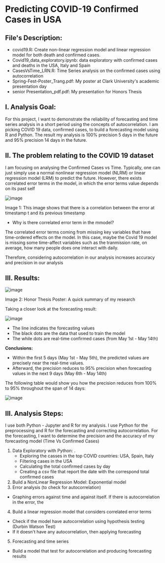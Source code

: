 # Predicting COVID-19 Confirmed Cases in USA 
## File's Description: 
- covid19.R: Create non-linear regression model and linear regression model for both death and confirmed cases. 
- Covid19_data_exploratory.ipynb: data exploratory with confirmed cases and deaths in the USA, Italy and Spain
- CasesVsTime_LRN.R: Time Series analysis on the confirmed cases using autocorrelation
- Spring-Fest-Poster_Trang.pdf: My poster at Clark University's academic presentation day 
- senior Presentation_pdf.pdf: My presentation for Honors Thesis

## I. Analysis Goal: 
For this project, I want to demonstrate the reliability of forecasting and time series analysis in a short period using the concepts of autocorrelation. I am picking COVID 19 data, confirmed cases, to build a forecasting model using R and Python. The result my analysis is 100% precision 5 days in the future and 95% precision 14 days in the future. 

## II. The problem relating to the COVID 19 dataset 
I am focusing on analysing the Confirmed Cases vs Time. Typically, one can just simply use a normal nonlinear regression model (NLRM) or linear regression model (LRM) to predict the future. However, there exists correlated error terms in the model, in which the error terms value depends on its past self 

![image](https://user-images.githubusercontent.com/60806068/88416221-d6807300-cdad-11ea-8400-44cea8604ab9.png)

Image 1: This image shows that there is a correlation between the error at timestamp t and its previous timestamp 

- Why is there correlated error term in the mmodel? 
<p>The correlated error terms coming from missing key variables that have time-ordered effects on the model. In this case, maybe the Covid 19 model is missing some time-affect variables such as the tranmission rate, on average, how many people does one interact with daily. </p> 

Therefore, considering autocorrelation in our analysis increases accuracy and precision in our analysis 

## III. Results:

![image](https://user-images.githubusercontent.com/60806068/88429478-bad49700-cdc4-11ea-9d65-12c41dfe763c.png)

Image 2: Honor Thesis Poster: A quick summary of my research


Taking a closer look at the forecasting result: 

![image](https://user-images.githubusercontent.com/60806068/88429429-a1cbe600-cdc4-11ea-855d-1b39bf660a14.png)

- The line indicates the forecasting values
- The black dots are the data that used to train the model 
- The while dots are real-time confirmed cases (from May 1st - May 14th)


**Conclusions:** 
- Within the first 5 days (May 1st - May 5th), the predicted values are precisely near the real-time values. 
- Afterward, the precision reduces to 95% precision when forecasting values in the next 9 days (May 6th - May 14th) 
<p> The following table would show you how the precision reduces from 100% to 95% throughout the span of 14 days: </p>
   
![image](https://user-images.githubusercontent.com/60806068/88429557-db9cec80-cdc4-11ea-9a42-c1c31b60844a.png)

## III. Analysis Steps: 
I use both Python - Jupyter and R for my analysis. I use Python for the preprocessing and R for the forecasting and correcting autocorrelation. For the forecasting, I want to determine the precision and the accuracy of my forecasting model (Time Vs Confirmed Cases)


1) Data Exploratory with Python: .
   - Exploring the casses in the top COVID countries: USA, Spain, Italy 
   - Filtering cases in the USA
   - Calculating the total confirmed cases by day
   - Creating a csv file that report the date with the correspond total confirmed cases
2) Build a NonLinear Regression Model: Exponential model
3) Error analysis (to check for autocorrelation)
- Graphing errors against time and against itself. If there is autocorrelation in the error, the 
4) Build a linear regression model that considers correlated error terms
- Check if the model have autocorrelation using hypothesis testing (Durbin Watson Test) 
- If it doesn't have any autocorrelation, then applying forecasting
5) Forecasting and time series
- Build a model that test for autocorrelation and producing forecasting results


